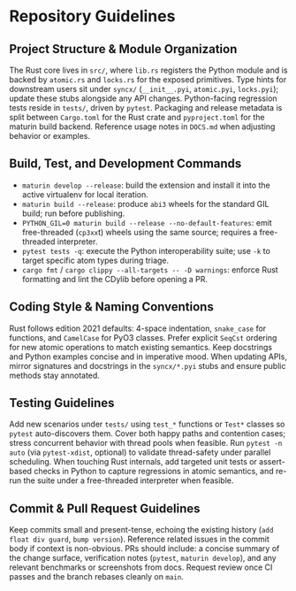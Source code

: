 # Repository Guidelines

## Project Structure & Module Organization
The Rust core lives in `src/`, where `lib.rs` registers the Python module and is backed by `atomic.rs` and `locks.rs` for the exposed primitives. Type hints for downstream users sit under `syncx/` (`__init__.pyi`, `atomic.pyi`, `locks.pyi`); update these stubs alongside any API changes. Python-facing regression tests reside in `tests/`, driven by `pytest`. Packaging and release metadata is split between `Cargo.toml` for the Rust crate and `pyproject.toml` for the maturin build backend. Reference usage notes in `DOCS.md` when adjusting behavior or examples.

## Build, Test, and Development Commands
- `maturin develop --release`: build the extension and install it into the active virtualenv for local iteration.
- `maturin build --release`: produce `abi3` wheels for the standard GIL build; run before publishing.
- `PYTHON_GIL=0 maturin build --release --no-default-features`: emit free-threaded (`cp3xx`t) wheels using the same source; requires a free-threaded interpreter.
- `pytest tests -q`: execute the Python interoperability suite; use `-k` to target specific atom types during triage.
- `cargo fmt` / `cargo clippy --all-targets -- -D warnings`: enforce Rust formatting and lint the CDylib before opening a PR.

## Coding Style & Naming Conventions
Rust follows edition 2021 defaults: 4-space indentation, `snake_case` for functions, and `CamelCase` for PyO3 classes. Prefer explicit `SeqCst` ordering for new atomic operations to match existing semantics. Keep docstrings and Python examples concise and in imperative mood. When updating APIs, mirror signatures and docstrings in the `syncx/*.pyi` stubs and ensure public methods stay annotated.

## Testing Guidelines
Add new scenarios under `tests/` using `test_*` functions or `Test*` classes so `pytest` auto-discovers them. Cover both happy paths and contention cases; stress concurrent behavior with thread pools when feasible. Run `pytest -n auto` (via `pytest-xdist`, optional) to validate thread-safety under parallel scheduling. When touching Rust internals, add targeted unit tests or assert-based checks in Python to capture regressions in atomic semantics, and re-run the suite under a free-threaded interpreter when feasible.

## Commit & Pull Request Guidelines
Keep commits small and present-tense, echoing the existing history (`add float div guard`, `bump version`). Reference related issues in the commit body if context is non-obvious. PRs should include: a concise summary of the change surface, verification notes (`pytest`, `maturin develop`), and any relevant benchmarks or screenshots from docs. Request review once CI passes and the branch rebases cleanly on `main`.
